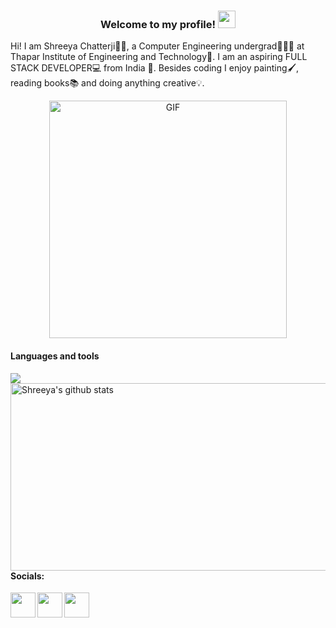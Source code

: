 <h3 align="center">
  Welcome to my profile!
  <img src="https://media.giphy.com/media/hvRJCLFzcasrR4ia7z/giphy.gif" width="28">
</h3>

Hi! I am Shreeya Chatterji👩🏻, a Computer Engineering undergrad👩🏻‍💻 at Thapar Institute of Engineering and Technology🏫. I am an aspiring FULL STACK DEVELOPER💻 from India 🚀. Besides coding I enjoy painting🖌, reading books📚  and doing anything creative💡.

<p align='center'>
    <img width="380" align="center" alt="GIF" src="https://media.giphy.com/media/L1R1tvI9svkIWwpVYr/giphy.gif" />
</p>

<h4>Languages and tools</h4>
<p align='left'>
  <img align='left' src="https://skillicons.dev/icons?i=html,css,js,bootstrap,react,c,cpp,java,python,tensorflow,pytorch,dart,flutter,git,github,vscode,linux,githubactions&perline=5" width='auto' height='auto'/>
  <img width="550" height="300" align="right" alt="Shreeya's github stats" src="https://github-readme-stats.vercel.app/api?username=shreeyachatzz&show_icons=true&theme=react&count_private=true&include_all_commits=true&hide_border=true" />
</p>
<br/>



<br/>
<p>
<h4>Socials:</h4>
<a href="https://dev.to/shreeyachatzz"><img align='left' height="40" src="https://skillicons.dev/icons?i=devto"></a>
<a href="https://www.instagram.com/shreeya_chatz/"><img align='left' height="40" src="https://skillicons.dev/icons?i=instagram"></a>
<a href="https://www.linkedin.com/in/shreeya-chatterji-3b9732203/"><img align='left' height="40" src="https://skillicons.dev/icons?i=linkedin"></a>
</p>
